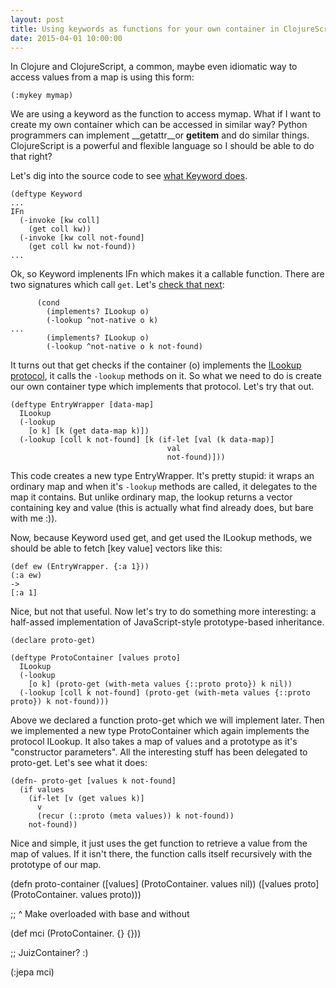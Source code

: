 ```yaml
---
layout: post
title: Using keywords as functions for your own container in ClojureScript
date: 2015-04-01 10:00:00
---
```


In Clojure and ClojureScript, a common, maybe even idiomatic way to access values from a map is using this form:

```(:mykey mymap)```

We are using a keyword as the function to access mymap. What if I want to create my own container which can be accessed
in similar way? Python programmers can implement __getattr__or __getitem__ and
do similar things. ClojureScript is a powerful and flexible
language so I should be able to do that right?

Let's dig into the source code to see [what Keyword does](https://github.com/clojure/clojurescript/blob/4eebd45bd82f40c8e656d97ee996ed91c48a3ec5/src/cljs/cljs/core.cljs#L2778).

```
(deftype Keyword
...
IFn
  (-invoke [kw coll]
    (get coll kw))
  (-invoke [kw coll not-found]
    (get coll kw not-found))
...
```

Ok, so Keyword implenents IFn which makes it a callable function. There are two signatures which call ``get``. Let's [check that next](https://github.com/clojure/clojurescript/blob/4eebd45bd82f40c8e656d97ee996ed91c48a3ec5/src/cljs/cljs/core.cljs#L1567):

```
      (cond
        (implements? ILookup o)
        (-lookup ^not-native o k)
...
        (implements? ILookup o)
        (-lookup ^not-native o k not-found)
```

It turns out that get checks if the container (o) implements the [ILookup protocol](https://github.com/clojure/clojurescript/blob/4eebd45bd82f40c8e656d97ee996ed91c48a3ec5/src/cljs/cljs/core.cljs#L391), it calls the ``-lookup`` methods on it. So what we need to do is create our own container type which implements that protocol. Let's try that out.

```
(deftype EntryWrapper [data-map]
  ILookup
  (-lookup
    [o k] [k (get data-map k)])
  (-lookup [coll k not-found] [k (if-let [val (k data-map)]
                                   val
                                   not-found)]))
```

This code creates a new type EntryWrapper. It's pretty stupid: it wraps an ordinary map and when it's ``-lookup`` methods are called, it delegates to the map it contains. But unlike ordinary map, the lookup returns a vector containing key and value (this is actually what find already does, but bare with me :)).

Now, because Keyword used get, and get used the ILookup methods, we should be able to fetch [key value] vectors like this:

```
(def ew (EntryWrapper. {:a 1}))
(:a ew)
->
[:a 1]
```

Nice, but not that useful. Now let's try to do something more interesting: a half-assed implementation of JavaScript-style prototype-based inheritance.


```
(declare proto-get)

(deftype ProtoContainer [values proto]
  ILookup
  (-lookup
    [o k] (proto-get (with-meta values {::proto proto}) k nil))
  (-lookup [coll k not-found] (proto-get (with-meta values {::proto proto}) k not-found)))
```
Above we declared a function proto-get which we will implement later. Then we implemented a new type ProtoContainer which again implements the protocol ILookup. It also takes a map of values and a prototype as it's "constructor parameters". All the interesting stuff has been delegated to proto-get. Let's see what it does:

```
(defn- proto-get [values k not-found]
  (if values
    (if-let [v (get values k)]
      v
      (recur (::proto (meta values)) k not-found))
    not-found))
```
Nice and simple, it just uses the get function to retrieve a value from the map of values. If it isn't there, the function calls itself recursively with the prototype of our map.

(defn proto-container
  ([values] (ProtoContainer. values nil))
  ([values proto] (ProtoContainer. values proto)))


;; ^ Make overloaded with base and without

(def mci (ProtoContainer. {} {}))

;; JuizContainer? :)

(:jepa mci)
```
